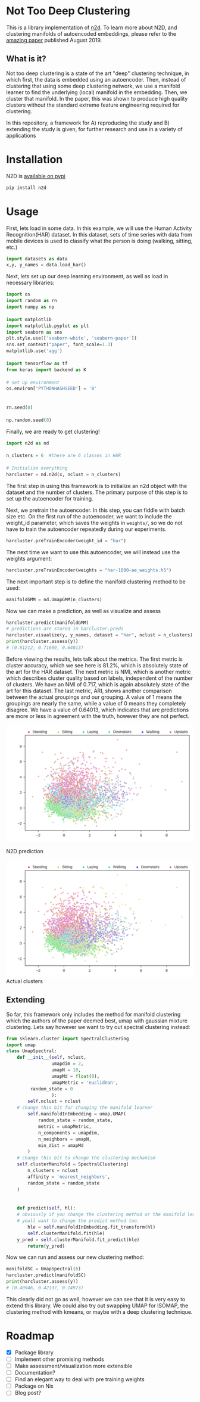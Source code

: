 # Not Too Deep Clustering

This is a library implementation of [n2d](https://github.com/rymc/n2d). To learn more about N2D, and clustering manifolds of autoencoded embeddings, please refer to the [amazing paper](https://arxiv.org/abs/1908.05968) published August 2019.

## What is it?

Not too deep clustering is a state of the art "deep" clustering technique, in which first, the data is embedded using an autoencoder. Then, instead of clustering that using some deep clustering network, we use a manifold learner to find the underlying (local) manifold in the embedding. Then, we cluster that manifold. In the paper, this was shown to produce high quality clusters without the standard extreme feature engineering required for clustering.

In this repository, a framework for A) reproducing the study and B) extending the study is given, for further research and use in a variety of applications

# Installation

N2D is [available on pypi](https://pypi.org/project/n2d/)

```sh
pip install n2d
```

# Usage

First, lets load in some data. In this example, we will use the Human Activity Recognition(HAR) dataset. In this dataset, sets of time series with data from mobile devices is used to classify what the person is doing (walking, sitting, etc.)

```python
import datasets as data
x,y, y_names = data.load_har()
```

Next, lets set up our deep learning environment, as well as load in necessary libraries:

```python
import os
import random as rn
import numpy as np

import matplotlib
import matplotlib.pyplot as plt
import seaborn as sns
plt.style.use(['seaborn-white', 'seaborn-paper'])
sns.set_context("paper", font_scale=1.3)
matplotlib.use('agg')

import tensorflow as tf
from keras import backend as K

# set up environment
os.environ['PYTHONHASHSEED'] = '0'


rn.seed(0)

np.random.seed(0)
```

Finally, we are ready to get clustering!

```python
import n2d as nd

n_clusters = 6  #there are 6 classes in HAR

# Initialize everything
harcluster = nd.n2d(x, nclust = n_clusters)
```

The first step in using this framework is to initialize an n2d object with the dataset and the number of clusters. The primary purpose of this step is to set up the autoencoder for training.

Next, we pretrain the autoencoder. In this step, you can fiddle with batch size etc. On the first run of the autoencoder, we want to include the weight_id parameter, which saves the weights in `weights/`, so we do not have to train the autoencoder repeatedly during our experiments.

```python
harcluster.preTrainEncoder(weight_id = "har")
```

The next time we want to use this autoencoder, we will instead use the weights argument:

```python
harcluster.preTrainEncoder(weights = "har-1000-ae_weights.h5")
```

The next important step is to define the manifold clustering method to be used:

```python
manifoldGMM = nd.UmapGMM(n_clusters)
```

Now we can make a prediction, as well as visualize and assess

```python
harcluster.predict(manifoldGMM)
# predictions are stored in harcluster.preds
harcluster.visualize(y, y_names, dataset = "har", nclust = n_clusters)
print(harcluster.assess(y))
# (0.81212, 0.71669, 0.64013)
```

Before viewing the results, lets talk about the metrics. The first metric is cluster accuracy, which we see here is 81.2%, which is absolutely state of the art for the HAR dataset. The next metric is NMI, which is another metric which describes cluster quality based on labels, independent of the number of clusters. We have an NMI of 0.717, which is again absolutely state of the art for this dataset. The last metric, ARI, shows another comparison between the actual groupings and our grouping. A value of 1 means the groupings are nearly the same, while a value of 0 means they completely disagree. We have a value of 0.64013, which indicates that are predictions are more or less in agreement with the truth, however they are not perfect.

![N2D prediction](examples/viz/har-n2d-predicted.png)

N2D prediction

![](examples/viz/har-n2d.png)
Actual clusters

## Extending

So far, this framework only includes the method for manifold clustering which the authors of the paper deemed best, umap with gaussian mixture clustering. Lets say however we want to try out spectral clustering instead:

```python
from sklearn.cluster import SpectralClustering
import umap
class UmapSpectral:
    def __init__(self, nclust,
                 umapdim = 2,
                 umapN = 10,
                 umapMd = float(0),
                 umapMetric = 'euclidean',
		 random_state = 0
                 ):
        self.nclust = nclust
	# change this bit for changing the manifold learner
        self.manifoldInEmbedding = umap.UMAP(
            random_state = random_state,
            metric = umapMetric,
            n_components = umapdim,
            n_neighbors = umapN,
            min_dist = umapMd
        )
	# change this bit to change the clustering mechanism
	self.clusterManifold = SpectralClustering(
		n_clusters = nclust
		affinity = 'nearest_neighbors',
		random_state = random_state
	)


    def predict(self, hl):
    # obviously if you change the clustering method or the manifold learner
    # youll want to change the predict method too.
        hle = self.manifoldInEmbedding.fit_transform(hl)
        self.clusterManifold.fit(hle)
	y_pred = self.clusterManifold.fit_predict(hle)
        return(y_pred)
```

Now we can run and assess our new clustering method:

```python
manifoldSC = UmapSpectral(6)
harcluster.predict(manifoldSC)
print(harcluster.assess(y))
# (0.40946, 0.42137, 0.14973)
```

This clearly did not go as well, however we can see that it is very easy to extend this library. We could also try out swapping UMAP for ISOMAP, the clustering method with kmeans, or maybe with a deep clustering technique. 


# Roadmap

- [x] Package library
- [ ] Implement other promising methods
- [ ] Make assessment/visualization more extensible
- [ ] Documentation?
- [ ] Find an elegant way to deal with pre training weights
- [ ] Package on Nix
- [ ] Blog post?
